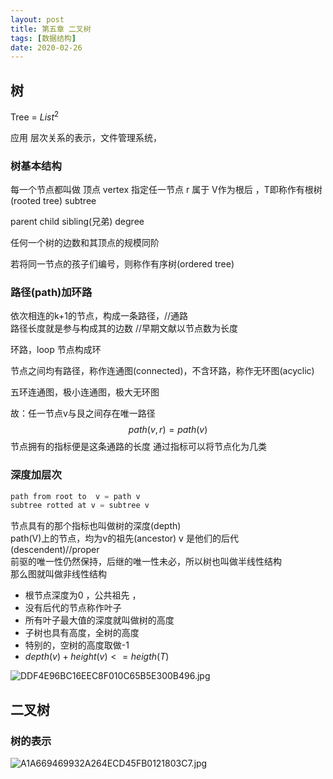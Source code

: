 ```yaml
---
layout: post
title: 第五章 二叉树
tags: [数据结构]
date: 2020-02-26
---
```

## 树

Tree = $List^2$

应用 
层次关系的表示，文件管理系统，

### 树基本结构

每一个节点都叫做 顶点 vertex 指定任一节点 r 属于 V作为根后 ，T即称作有根树(rooted tree) subtree

parent child sibling(兄弟) degree

任何一个树的边数和其顶点的规模同阶

若将同一节点的孩子们编号，则称作有序树(ordered tree)

### 路径(path)加环路

依次相连的k+1的节点，构成一条路径，//通路  
路径长度就是参与构成其的边数     //早期文献以节点数为长度  

环路，loop 节点构成环

节点之间均有路径，称作连通图(connected)，不含环路，称作无环图(acyclic)

五环连通图，极小连通图，极大无环图

故：任一节点v与艮之间存在唯一路径
$$path(v,r)=path(v)$$
节点拥有的指标便是这条通路的长度 通过指标可以将节点化为几类  

### 深度加层次
```cpp
path from root to  v = path v  
subtree rotted at v = subtree v
```
节点具有的那个指标也叫做树的深度(depth)  
path(V)上的节点，均为v的祖先(ancestor) v 是他们的后代(descendent)//proper  
前驱的唯一性仍然保持，后继的唯一性未必，所以树也叫做半线性结构  
那么图就叫做非线性结构  

- 根节点深度为0 ，公共祖先 ，
- 没有后代的节点称作叶子
- 所有叶子最大值的深度就叫做树的高度
- 子树也具有高度，全树的高度
- 特别的，空树的高度取做-1
- $depth(v) + height(v) <= heigth(T)$

![DDF4E96BC16EEC8F010C65B5E300B496.jpg](https://raw.githubusercontent.com/fengwei2002/picture/master/pictureDDF4E96BC16EEC8F010C65B5E300B496.jpg)

## 二叉树

### 树的表示
![A1A669469932A264ECD45FB0121803C7.jpg](https://raw.githubusercontent.com/fengwei2002/picture/master/pictureA1A669469932A264ECD45FB0121803C7.jpg)





  


    




